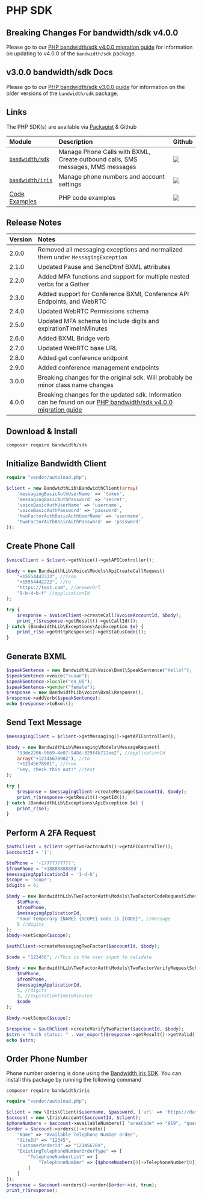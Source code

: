 # PHP SDK

## Breaking Changes For bandwidth/sdk v4.0.0

Please go to our [PHP bandwidth/sdk v4.0.0 migration guide](php-v4.md) for information on updating to v4.0.0 of the `bandwidth/sdk` package.

## v3.0.0 bandwidth/sdk Docs

Please go to our [PHP bandwidth/sdk v3.0.0 guide](php-v3.md) for information on the older versions of the `bandwidth/sdk` package.

## Links

The PHP SDK(s) are available via [Packagist](https://packagist.org/) & Github

| Module                                                                 | Description                                                                     | Github                                                                                              |
|:-----------------------------------------------------------------------|:--------------------------------------------------------------------------------|:----------------------------------------------------------------------------------------------------|
| [`bandwidth/sdk`](https://packagist.org/packages/bandwidth/sdk)        | Manage Phone Calls with BXML, Create outbound calls, SMS messages, MMS messages | [<img src="https://github.com/favicon.ico">](https://github.com/Bandwidth/php-sdk)                  |
| [`bandwidth/iris`](https://packagist.org/packages/bandwidth/iris)      | Manage phone numbers and account settings                                       | [<img src="https://github.com/favicon.ico">](https://github.com/Bandwidth/php-bandwidth-iris)       |
| [Code Examples](https://github.com/Bandwidth/examples/tree/master/php) | PHP code examples                                                               | [<img src="https://github.com/favicon.ico">](https://github.com/Bandwidth/examples/tree/master/php) |

## Release Notes

| Version | Notes                                                                           |
|:--------|:--------------------------------------------------------------------------------|
| 2.0.0   | Removed all messaging exceptions and normalized them under `MessagingException` |
| 2.1.0   | Updated Pause and SendDtmf BXML attributes                                      |
| 2.2.0   | Added MFA functions and support for multiple nested verbs for a Gather          |
| 2.3.0   | Added support for Conference BXMl, Conference API Endpoints, and WebRTC         |
| 2.4.0   | Updated WebRTC Permissions schema                                               |
| 2.5.0   | Updated MFA schema to include digits and expirationTimeInMinutes                |
| 2.6.0   | Added BXML Bridge verb                                                          |
| 2.7.0   | Updated WebRTC base URL                                                         |
| 2.8.0 | Added get conference endpoint |
| 2.9.0 | Added conference management endpoints |
| 3.0.0 | Breaking changes for the original sdk. Will probably be minor class name changes |
| 4.0.0 | Breaking changes for the updated sdk. Information can be found on our [PHP bandwidth/sdk v4.0.0 migration guide](php-v4.md) |

## Download & Install

```
composer require bandwidth/sdk
```

## Initialize Bandwidth Client

```php
require "vendor/autoload.php";

$client = new BandwidthLib\BandwidthClient(array(
    'messagingBasicAuthUserName' => 'token',
    'messagingBasicAuthPassword' => 'secret',
    'voiceBasicAuthUserName' => 'username',
    'voiceBasicAuthPassword' => 'password',
    'twoFactorAuthBasicAuthUserName' => 'username',
    'twoFactorAuthBasicAuthPassword' => 'password'
));
```

## Create Phone Call

```php
$voiceClient = $client->getVoice()->getAPIController();

$body = new BandwidthLib\Voice\Models\ApiCreateCallRequest(
    "+15554443333", //from
    "+15554442222", //to
    "https://test.com", //answerUrl
    "9-b-4-b-f" //applicationId
);

try {
    $response = $voiceClient->createCall($voiceAccountId, $body);
    print_r($response->getResult()->getCallId());
} catch (BandwidthLib\Exceptions\ApiException $e) {
    print_r($e->getHttpResponse()->getStatusCode());
}
```
## Generate BXML

```php
$speakSentence = new BandwidthLib\Voice\Bxml\SpeakSentence("Hello!");
$speakSentence->voice("susan");
$speakSentence->locale("en_US");
$speakSentence->gender("female");
$response = new BandwidthLib\Voice\Bxml\Response();
$response->addVerb($speakSentence);
echo $response->toBxml();
```

## Send Text Message

```php
$messagingClient = $client->getMessaging()->getAPIController();

$body = new BandwidthLib\Messaging\Models\MessageRequest(
    "93de2206-9669-4e07-948d-329f4b722ee2", //applicationId
    array("+12345678902"), //to
    "+12345678901", //from
    "Hey, check this out!" //text
);

try {
    $response = $messagingClient->createMessage($accountId, $body);
    print_r($response->getResult()->getId());
} catch (BandwidthLib\Exceptions\ApiException $e) {
    print_r($e);
}
```

## Perform A 2FA Request

```php
$authClient = $client->getTwoFactorAuth()->getAPIController();
$accountId = '1';

$toPhone = '+17777777777';
$fromPhone = '+18888888888';
$messagingApplicationId = '1-d-b';
$scope = 'scope';
$digits = 6;

$body = new BandwidthLib\TwoFactorAuth\Models\TwoFactorCodeRequestSchema(
    $toPhone,
    $fromPhone,
    $messagingApplicationId,
    "Your temporary {NAME} {SCOPE} code is {CODE}", //message
    5 //digits
);
$body->setScope($scope);

$authClient->createMessagingTwoFactor($accountId, $body);

$code = "123456"; //This is the user input to validate

$body = new BandwidthLib\TwoFactorAuth\Models\TwoFactorVerifyRequestSchema(
    $toPhone,
    $fromPhone,
    $messagingApplicationId,
    5, //digits
    3, //expirationTimeInMinutes
    $code
);

$body->setScope($scope);

$response = $authClient->createVerifyTwoFactor($accountId, $body);
$strn = "Auth status: " . var_export($response->getResult()->getValid(), true) . "\n";
echo $strn;
```

## Order Phone Number

Phone number ordering is done using the [Bandwidth Iris SDK](https://github.com/Bandwidth/php-bandwidth-iris). You can install this package by running the following command

```
composer require bandwidth/iris
```

```php
require "vendor/autoload.php";

$client = new \Iris\Client($username, $password, ['url' => 'https://dashboard.bandwidth.com/api/']);
$account = new \Iris\Account($accountId, $client);
$phoneNumbers = $account->availableNumbers([ "areaCode" => "919", "quantity" => 3 ]);
$order = $account->orders()->create([
    "Name" => "Available Telephone Number order",
    "SiteId" => "12345",
    "CustomerOrderId" => "123456789",
    "ExistingTelephoneNumberOrderType" => [
        "TelephoneNumberList" => [
            "TelephoneNumber" => [$phoneNumbers[0]->TelephoneNumber[0]]
        ]
    ]
]);
$response = $account->orders()->order($order->id, true);
print_r($response);
```
